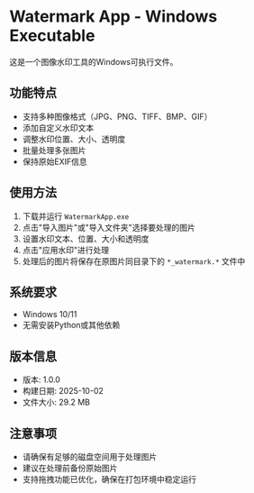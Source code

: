 # Watermark App - Windows Executable

这是一个图像水印工具的Windows可执行文件。

## 功能特点

- 支持多种图像格式（JPG、PNG、TIFF、BMP、GIF）
- 添加自定义水印文本
- 调整水印位置、大小、透明度
- 批量处理多张图片
- 保持原始EXIF信息

## 使用方法

1. 下载并运行 `WatermarkApp.exe`
2. 点击"导入图片"或"导入文件夹"选择要处理的图片
3. 设置水印文本、位置、大小和透明度
4. 点击"应用水印"进行处理
5. 处理后的图片将保存在原图片同目录下的 `*_watermark.*` 文件中

## 系统要求

- Windows 10/11
- 无需安装Python或其他依赖

## 版本信息

- 版本: 1.0.0
- 构建日期: 2025-10-02
- 文件大小: 29.2 MB

## 注意事项

- 请确保有足够的磁盘空间用于处理图片
- 建议在处理前备份原始图片
- 支持拖拽功能已优化，确保在打包环境中稳定运行
